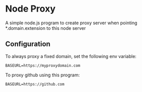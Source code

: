 # Node Proxy

A simple node.js program to create proxy server when pointing *.domain.extension to this node server


## Configuration

To always proxy a fixed domain, set the following env variable:

```.env
BASEURL=https://myproxydomain.com
```

To proxy github using this program:

```.env
BASEURL=https://github.com
```
